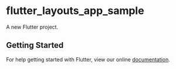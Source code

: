 # flutter_layouts_app_sample

A new Flutter project.

## Getting Started

For help getting started with Flutter, view our online
[documentation](https://flutter.io/).
